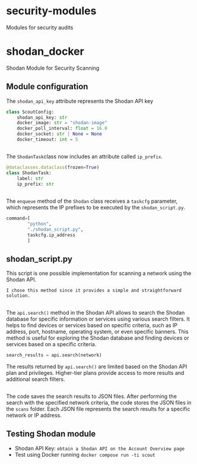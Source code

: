 # security-modules
Modules for security audits
# shodan_docker

Shodan Module for Security Scanning

## Module configuration

The `shodan_api_key` attribute represents the Shodan API key

```python
class ScoutConfig:
    shodan_api_key: str
    docker_image: str = "shodan-image"
    docker_poll_interval: float = 16.0
    docker_socket: str | None = None
    docker_timeout: int = 5
```

##

The `ShodanTask`class now includes an attribute called `ip_prefix`.

```python
@dataclasses.dataclass(frozen=True)
class ShodanTask:
    label: str
    ip_prefix: str
```

## 

The `enqueue` method of the `Shodan` class receives a `taskcfg` parameter, which represents the IP prefixes to be executed by the `shodan_script.py`.

```python
command=[
        "python",
        "./shodan_script.py",
        taskcfg.ip_address
        ]
```

## shodan_script.py

This script is one possible implementation for scanning a network using the Shodan API.
```plaintext
I chose this method since it provides a simple and straightforward solution.
```

##


The `api.search()` method in the Shodan API allows to search the Shodan database for specific information or services using various search filters. It helps to find devices or services based on specific criteria, such as IP address, port, hostname, operating system, or even specific banners. This method is useful for exploring the Shodan database and finding devices or services based on a specific criteria.

```python
search_results = api.search(network)
```

The results returned by `api.search()` are limited based on the Shodan API plan and privileges. Higher-tier plans provide access to more results and additional search filters.

##

The code saves the search results to JSON files. After performing the search with the specified network criteria, the code stores the JSON files in the `scans` folder. Each JSON file represents the search results for a specific network or IP address.

##

## Testing Shodan module

* Shodan API Key: `obtain a Shodan API on the Account Overview page`
* Test using Docker running `docker compose run -ti scout`

